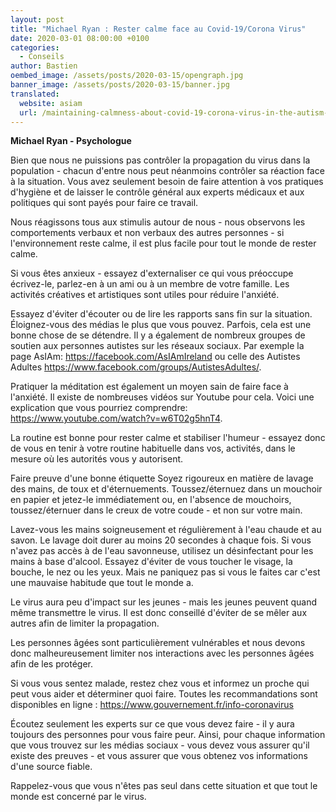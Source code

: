 ```yaml
---
layout: post
title: "Michael Ryan : Rester calme face au Covid-19/Corona Virus"
date: 2020-03-01 08:00:00 +0100
categories:
  - Conseils
author: Bastien
oembed_image: /assets/posts/2020-03-15/opengraph.jpg
banner_image: /assets/posts/2020-03-15/banner.jpg
translated:
  website: asiam
  url: /maintaining-calmness-about-covid-19-corona-virus-in-the-autism-community/
---
```



**Michael Ryan - Psychologue**

Bien que nous ne puissions pas contrôler la propagation du virus dans la population - 
chacun d'entre nous peut néanmoins contrôler sa réaction face à la situation.
Vous avez seulement besoin de faire attention à vos pratiques d'hygiène et de laisser le 
contrôle général aux experts médicaux et aux politiques qui sont payés pour faire ce travail.

Nous réagissons tous aux stimulis autour de nous - nous observons les comportements verbaux et non verbaux des autres personnes - 
si l'environnement reste calme, il est plus facile pour tout le monde de rester calme.

Si vous êtes anxieux - essayez d'externaliser ce qui vous préoccupe
écrivez-le, parlez-en à un ami ou à un membre de votre famille.
Les activités créatives et artistiques sont utiles pour réduire l'anxiété.

Essayez d'éviter d'écouter ou de lire les rapports sans fin sur la situation.
Éloignez-vous des médias le plus que vous pouvez. Parfois, cela est une bonne chose de se détendre.
Il y a également de nombreux groupes de soutien aux personnes autistes sur les réseaux sociaux.
Par exemple la page AsIAm: 
<a href="https://facebook.com/AsIAmIreland">https://facebook.com/AsIAmIreland</a>
 ou celle des Autistes Adultes <a href="https://www.facebook.com/groups/AutistesAdultes/">https://www.facebook.com/groups/AutistesAdultes/</a>.


Pratiquer la méditation est également un moyen sain de faire face à l'anxiété.
Il existe de nombreuses vidéos sur Youtube pour cela.
Voici une explication que vous pourriez comprendre: 
<a href="https://www.youtube.com/watch?v=w6T02g5hnT4">https://www.youtube.com/watch?v=w6T02g5hnT4</a>.

La routine est bonne pour rester calme et stabiliser l'humeur - essayez donc de vous en tenir à votre routine habituelle dans vos, activités, dans le mesure où les autorités vous y autorisent.


Faire preuve d'une bonne étiquette 
Soyez rigoureux en matière de lavage des mains, de toux et d'éternuements. 
Toussez/éternuez dans un mouchoir en papier et jetez-le immédiatement ou, en l'absence de mouchoirs, toussez/éternuer dans le creux de votre coude - et non sur votre main.

Lavez-vous les mains soigneusement et régulièrement à l'eau chaude et au savon.
Le lavage doit durer au moins 20 secondes à chaque fois. 
Si vous n'avez pas accès à de l'eau savonneuse, utilisez un désinfectant pour les mains à base d'alcool.
Essayez d'éviter de vous toucher le visage, la bouche, le nez ou les yeux. Mais ne paniquez pas si vous le faites car c'est une mauvaise habitude que tout le monde
a.


<amp-img src="/assets/posts/2020-03-15/img.jpg" layout="fixed" class="center" width="449" height="279" alt="Consignes"></amp-img>




Le virus aura peu d'impact sur les jeunes - mais les jeunes peuvent quand même transmettre le virus.
Il est donc conseillé d'éviter de se mêler aux autres afin de limiter la propagation.


Les personnes âgées sont particulièrement vulnérables et nous devons donc malheureusement limiter nos interactions avec les personnes âgées afin de les protéger. 


Si vous vous sentez malade, restez chez vous et informez un proche qui peut vous aider et déterminer quoi faire.
Toutes les recommandations sont disponibles en ligne : <a href="https://www.gouvernement.fr/info-coronavirus">https://www.gouvernement.fr/info-coronavirus</a>



Écoutez seulement les experts sur ce que vous devez faire - il y aura toujours des personnes pour vous faire peur.
Ainsi, pour chaque information que vous trouvez sur les médias sociaux - vous devez vous assurer qu'il existe des preuves - et vous assurer que vous obtenez vos informations d'une source fiable. 

Rappelez-vous que vous n'êtes pas seul dans cette situation et que tout le monde est concerné par le virus.
